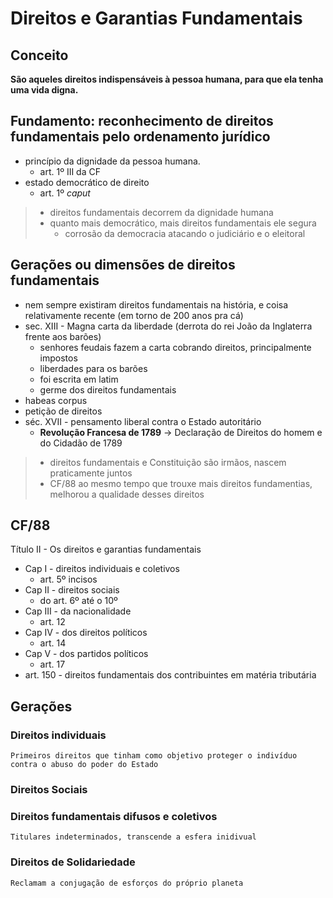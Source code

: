 # Direitos e Garantias Fundamentais

## Conceito
**São aqueles direitos indispensáveis à pessoa humana, para que ela tenha uma vida digna.**

## Fundamento: reconhecimento de direitos fundamentais pelo ordenamento jurídico
  - princípio da dignidade da pessoa humana.
    - art. 1º III da CF
  - estado democrático de direito
    - art. 1º _caput_

> - direitos fundamentais decorrem da dignidade humana
> - quanto mais democrático, mais direitos fundamentais ele segura
>   - corrosão da democracia atacando o judiciário e o eleitoral

## Gerações ou dimensões de direitos fundamentais
- nem sempre existiram direitos fundamentais na história, e coisa relativamente recente (em torno de 200 anos pra cá)
- sec. XIII - Magna carta da liberdade (derrota do rei João da Inglaterra frente aos barões)
  - senhores feudais fazem a carta cobrando direitos, principalmente impostos
  - liberdades para os barões
  - foi escrita em latim
  - germe dos direitos fundamentais
- habeas corpus
- petição de direitos
- séc. XVII - pensamento liberal contra o Estado autoritário
  - **Revolução Francesa de 1789** -> Declaração de Direitos do homem e do Cidadão de 1789

> - direitos fundamentais e Constituição são irmãos, nascem praticamente juntos
> - CF/88 ao mesmo tempo que trouxe mais direitos fundamentias, melhorou a qualidade desses direitos

## CF/88
Título II - Os direitos e garantias fundamentais
- Cap I - direitos individuais e coletivos
  - art. 5º incisos
- Cap II - direitos sociais
  - do art. 6º até o 10º
- Cap III - da nacionalidade
  - art. 12
- Cap IV - dos direitos políticos
  - art. 14
- Cap V - dos partidos políticos
  - art. 17
- art. 150 - direitos fundamentais dos contribuintes em matéria tributária

## Gerações
### Direitos individuais
    Primeiros direitos que tinham como objetivo proteger o indivíduo contra o abuso do poder do Estado
###  Direitos Sociais
### Direitos fundamentais difusos e coletivos
    Titulares indeterminados, transcende a esfera inidivual
### Direitos de Solidariedade
    Reclamam a conjugação de esforços do próprio planeta

